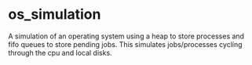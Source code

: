 # os_simulation
A simulation of an operating system using a heap to store processes and
fifo queues to store pending jobs. This simulates jobs/processes cycling
through the cpu and local disks.
